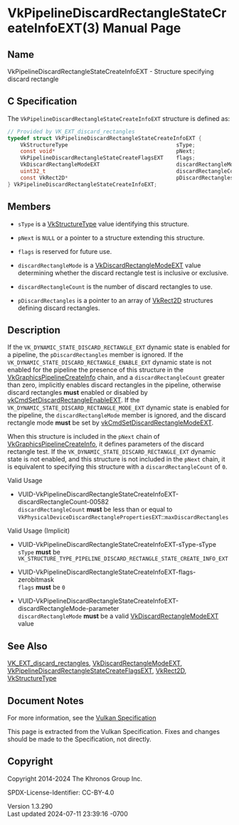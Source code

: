 # VkPipelineDiscardRectangleStateCreateInfoEXT(3) Manual Page

## Name

VkPipelineDiscardRectangleStateCreateInfoEXT - Structure specifying
discard rectangle



## <a href="#_c_specification" class="anchor"></a>C Specification

The `VkPipelineDiscardRectangleStateCreateInfoEXT` structure is defined
as:

``` c
// Provided by VK_EXT_discard_rectangles
typedef struct VkPipelineDiscardRectangleStateCreateInfoEXT {
    VkStructureType                                  sType;
    const void*                                      pNext;
    VkPipelineDiscardRectangleStateCreateFlagsEXT    flags;
    VkDiscardRectangleModeEXT                        discardRectangleMode;
    uint32_t                                         discardRectangleCount;
    const VkRect2D*                                  pDiscardRectangles;
} VkPipelineDiscardRectangleStateCreateInfoEXT;
```

## <a href="#_members" class="anchor"></a>Members

- `sType` is a [VkStructureType](https://registry.khronos.org/vulkan/specs/1.3-extensions/man/html/VkStructureType.html) value identifying
  this structure.

- `pNext` is `NULL` or a pointer to a structure extending this
  structure.

- `flags` is reserved for future use.

- `discardRectangleMode` is a
  [VkDiscardRectangleModeEXT](https://registry.khronos.org/vulkan/specs/1.3-extensions/man/html/VkDiscardRectangleModeEXT.html) value
  determining whether the discard rectangle test is inclusive or
  exclusive.

- `discardRectangleCount` is the number of discard rectangles to use.

- `pDiscardRectangles` is a pointer to an array of
  [VkRect2D](https://registry.khronos.org/vulkan/specs/1.3-extensions/man/html/VkRect2D.html) structures defining discard rectangles.

## <a href="#_description" class="anchor"></a>Description

If the `VK_DYNAMIC_STATE_DISCARD_RECTANGLE_EXT` dynamic state is enabled
for a pipeline, the `pDiscardRectangles` member is ignored. If the
`VK_DYNAMIC_STATE_DISCARD_RECTANGLE_ENABLE_EXT` dynamic state is not
enabled for the pipeline the presence of this structure in the
[VkGraphicsPipelineCreateInfo](https://registry.khronos.org/vulkan/specs/1.3-extensions/man/html/VkGraphicsPipelineCreateInfo.html) chain,
and a `discardRectangleCount` greater than zero, implicitly enables
discard rectangles in the pipeline, otherwise discard rectangles
**must** enabled or disabled by
[vkCmdSetDiscardRectangleEnableEXT](https://registry.khronos.org/vulkan/specs/1.3-extensions/man/html/vkCmdSetDiscardRectangleEnableEXT.html).
If the `VK_DYNAMIC_STATE_DISCARD_RECTANGLE_MODE_EXT` dynamic state is
enabled for the pipeline, the `discardRectangleMode` member is ignored,
and the discard rectangle mode **must** be set by
[vkCmdSetDiscardRectangleModeEXT](https://registry.khronos.org/vulkan/specs/1.3-extensions/man/html/vkCmdSetDiscardRectangleModeEXT.html).

When this structure is included in the `pNext` chain of
[VkGraphicsPipelineCreateInfo](https://registry.khronos.org/vulkan/specs/1.3-extensions/man/html/VkGraphicsPipelineCreateInfo.html), it
defines parameters of the discard rectangle test. If the
`VK_DYNAMIC_STATE_DISCARD_RECTANGLE_EXT` dynamic state is not enabled,
and this structure is not included in the `pNext` chain, it is
equivalent to specifying this structure with a `discardRectangleCount`
of `0`.

Valid Usage

- <a
  href="#VUID-VkPipelineDiscardRectangleStateCreateInfoEXT-discardRectangleCount-00582"
  id="VUID-VkPipelineDiscardRectangleStateCreateInfoEXT-discardRectangleCount-00582"></a>
  VUID-VkPipelineDiscardRectangleStateCreateInfoEXT-discardRectangleCount-00582  
  `discardRectangleCount` **must** be less than or equal to
  `VkPhysicalDeviceDiscardRectanglePropertiesEXT`::`maxDiscardRectangles`

Valid Usage (Implicit)

- <a href="#VUID-VkPipelineDiscardRectangleStateCreateInfoEXT-sType-sType"
  id="VUID-VkPipelineDiscardRectangleStateCreateInfoEXT-sType-sType"></a>
  VUID-VkPipelineDiscardRectangleStateCreateInfoEXT-sType-sType  
  `sType` **must** be
  `VK_STRUCTURE_TYPE_PIPELINE_DISCARD_RECTANGLE_STATE_CREATE_INFO_EXT`

- <a
  href="#VUID-VkPipelineDiscardRectangleStateCreateInfoEXT-flags-zerobitmask"
  id="VUID-VkPipelineDiscardRectangleStateCreateInfoEXT-flags-zerobitmask"></a>
  VUID-VkPipelineDiscardRectangleStateCreateInfoEXT-flags-zerobitmask  
  `flags` **must** be `0`

- <a
  href="#VUID-VkPipelineDiscardRectangleStateCreateInfoEXT-discardRectangleMode-parameter"
  id="VUID-VkPipelineDiscardRectangleStateCreateInfoEXT-discardRectangleMode-parameter"></a>
  VUID-VkPipelineDiscardRectangleStateCreateInfoEXT-discardRectangleMode-parameter  
  `discardRectangleMode` **must** be a valid
  [VkDiscardRectangleModeEXT](https://registry.khronos.org/vulkan/specs/1.3-extensions/man/html/VkDiscardRectangleModeEXT.html) value

## <a href="#_see_also" class="anchor"></a>See Also

[VK_EXT_discard_rectangles](https://registry.khronos.org/vulkan/specs/1.3-extensions/man/html/VK_EXT_discard_rectangles.html),
[VkDiscardRectangleModeEXT](https://registry.khronos.org/vulkan/specs/1.3-extensions/man/html/VkDiscardRectangleModeEXT.html),
[VkPipelineDiscardRectangleStateCreateFlagsEXT](https://registry.khronos.org/vulkan/specs/1.3-extensions/man/html/VkPipelineDiscardRectangleStateCreateFlagsEXT.html),
[VkRect2D](https://registry.khronos.org/vulkan/specs/1.3-extensions/man/html/VkRect2D.html), [VkStructureType](https://registry.khronos.org/vulkan/specs/1.3-extensions/man/html/VkStructureType.html)

## <a href="#_document_notes" class="anchor"></a>Document Notes

For more information, see the <a
href="https://registry.khronos.org/vulkan/specs/1.3-extensions/html/vkspec.html#VkPipelineDiscardRectangleStateCreateInfoEXT"
target="_blank" rel="noopener">Vulkan Specification</a>

This page is extracted from the Vulkan Specification. Fixes and changes
should be made to the Specification, not directly.

## <a href="#_copyright" class="anchor"></a>Copyright

Copyright 2014-2024 The Khronos Group Inc.

SPDX-License-Identifier: CC-BY-4.0

Version 1.3.290  
Last updated 2024-07-11 23:39:16 -0700
